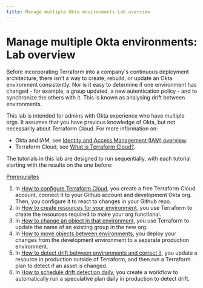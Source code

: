 ```yaml
---
title: Manage multiple Okta environments Lab overview
---
```


# Manage multiple Okta environments: Lab overview

Before incorporating Terraform into a company's continuous deployment architecture, there isn't a way to create, rebuild, or update an Okta environment consistently. Nor is it easy to determine if one environment has changed - for example, a group updated, a new autentication policy - and to synchronize the others with it. This is known as analysing drift between environments.

This lab is intended for admins with Okta experience who have multiple orgs. It assumes that you have previous knowledge of Okta, but not necessarily about Terraform Cloud. For more information on:

* Okta and IAM, see [Identity and Access Management (IAM) overview](https://developer.okta.com/docs/concepts/iam-overview/).
* Terraform Cloud, see [What is Terraform Cloud?](https://developer.hashicorp.com/terraform/cloud-docs).

The tutorials in this lab are designed to run sequentially, with each tutorial starting with the results on the one before:

[Prerequisites](/architecture-center/reference-architectures/mmoe/lab-prerequisites)

1. In [How to configure Terraform Cloud](/architecture-center/reference-architectures/mmoe/lab-1-configure-terraform-cloud), you create a free Terraform Cloud account, connect it to your Github account and development Okta org. Then, you configure it to react to changes in your Github repo.
1. In [How to create resources for your environment](/architecture-center/reference-architectures/mmoe/lab-2-create-resources), you use Terraform to create the resources required to make your org functional.
1. In [How to change an object in that environment](/architecture-center/reference-architectures/mmoe/lab-3-rename-a-group), you use Terraform to update the name of an existing group in the new org.
1. In [How to move objects between environments](/architecture-center/reference-architectures/mmoe/lab-4-deploy-changes-to-production), you deploy your changes from the development environment to a separate production environment.
1. In [How to detect drift between environments and correct it](/architecture-center/reference-architectures/mmoe/lab-5-detect-drift), you update a resource in production outside of Terraform, and then run a Terraform plan to detect if an asset is changed.
1. In [How to schedule drift detection daily](/architecture-center/reference-architectures/mmoe/lab-6-synchronize-environments-daily), you create a workflow to automatically run a speculative plan daily in production to detect drift.
